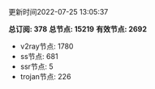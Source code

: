 更新时间2022-07-25 13:05:37

**总订阅: 378**
**总节点: 15219**
**有效节点: 2692**
- v2ray节点: 1780
- ss节点: 681
- ssr节点: 5
- trojan节点: 226
